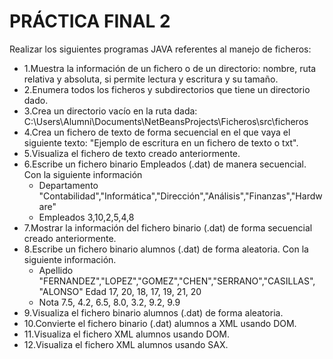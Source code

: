 # PRÁCTICA FINAL 2
Realizar los siguientes programas JAVA referentes al manejo de ficheros:
* 1.Muestra la información de un fichero o de un directorio: nombre, ruta relativa y absoluta, si permite lectura y escritura y su tamaño.
* 2.Enumera todos los ficheros y subdirectorios que tiene un directorio dado.
* 3.Crea un directorio vacío en la ruta dada: C:\\Users\\Alumni\\Documents\\NetBeansProjects\\Ficheros\\src\\ficheros
* 4.Crea un fichero de texto de forma secuencial en el que vaya el siguiente texto: "Ejemplo de escritura en un fichero de texto o txt".
* 5.Visualiza el fichero de texto creado anteriormente.
* 6.Escribe un fichero binario Empleados (.dat) de manera secuencial. Con la siguiente información
  * Departamento "Contabilidad","Informática","Dirección","Análisis","Finanzas","Hardware"
  * Empleados 3,10,2,5,4,8
* 7.Mostrar la información del fichero binario (.dat) de forma secuencial creado anteriormente.
* 8.Escribe un fichero binario alumnos (.dat) de forma aleatoria. Con la siguiente información.
  * Apellido "FERNANDEZ","LOPEZ","GOMEZ","CHEN","SERRANO","CASILLAS", "ALONSO" Edad 17, 20, 18, 17, 19, 21, 20
  * Nota 7.5, 4.2, 6.5, 8.0, 3.2, 9.2, 9.9
* 9.Visualiza el fichero binario alumnos (.dat) de forma aleatoria.
* 10.Convierte el fichero binario (.dat) alumnos a XML usando DOM.
* 11.Visualiza el fichero XML alumnos usando DOM.
* 12.Visualiza el fichero XML alumnos usando SAX.
